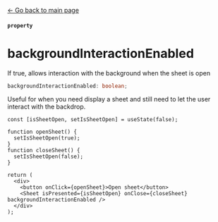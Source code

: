 [<- Go back to main page](../README.md)

#### `property`

# backgroundInteractionEnabled

If true, allows interaction with the background when the sheet is open

```ts
backgroundInteractionEnabled: boolean;
```

Useful for when you need display a sheet and still need to let the user interact with the backdrop.

```tsx
const [isSheetOpen, setIsSheetOpen] = useState(false);

function openSheet() {
  setIsSheetOpen(true);
}
function closeSheet() {
  setIsSheetOpen(false);
}

return (
  <div>
    <button onClick={openSheet}>Open sheet</button>
    <Sheet isPresented={isSheetOpen} onClose={closeSheet} backgroundInteractionEnabled />
  </div>
);
```

